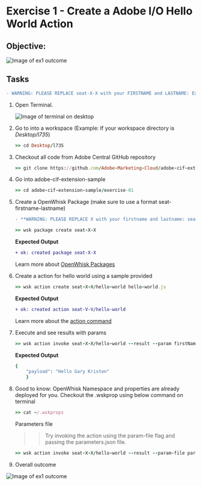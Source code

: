 Exercise 1 - Create a Adobe I/O Hello World Action
===========

## Objective:

![Image of ex1 outcome](https://github.com/Adobe-Marketing-Cloud/adobe-cif-extension-sample/blob/master/Resources/ex1.png)  


## Tasks

```diff
- WARNING: PLEASE REPLACE seat-X-X with your FIRSTNAME and LASTNAME: Example: seat-john-doe
```

1. Open Terminal.
	
	![Image of terminal on desktop](https://github.com/Adobe-Marketing-Cloud/adobe-cif-extension-sample/blob/master/Resources/Terminal.png)

2. Go to into a workspace (Example: If your workspace directory is *Desktop/l735*)
 	
	```ruby
	>> cd Desktop/l735
	```
	
3. Checkout all code from Adobe Central GitHub repository
	
	```ruby
	>> git clone https://github.com/Adobe-Marketing-Cloud/adobe-cif-extension-sample.git 
	```
	
4. Go into adobe-cif-extension-sample
	
	```ruby
	>> cd adobe-cif-extension-sample/exercise-01
	```
	
5. Create a OpenWhisk Package (make sure to use a format seat-firstname-lastname)
	```diff
	- **WARNING: PLEASE REPLACE X with your firstname and lastname: seat-john-doe**
	```
	
	```ruby
	>> wsk package create seat-X-X
	```
	
	**Expected Output**
	
	```diff
	+ ok: created package seat-X-X
	```
	
	Learn more about [OpenWhisk Packages](https://github.com/apache/incubator-openwhisk/blob/master/docs/packages.md)
	
6. Create a action for hello world using a sample provided 
	
	```ruby
	>> wsk action create seat-X-X/hello-world hello-world.js
	```
	
	**Expected Output**
	
	```diff
	+ ok: created action seat-V-V/hello-world
	```
	
	Learn more about the [action command](https://github.com/apache/incubator-openwhisk/blob/master/docs/actions.md)
	
7. Execute and see results with params
	
	```ruby
	>> wsk action invoke seat-X-X/hello-world --result --param firstName Gary --param lastName Kirsten
	```
	
	**Expected Output**
	
	```ruby
	{
        "payload": "Hello Gary Kristen"
     	}
	```
	
8. Good to know: OpenWhisk Namespace and properties are already deployed for you. Checkout the .wskprop using below command on terminal

	```ruby
	>> cat ~/.wskprops
	```
	
	Parameters file
	
	>> Try invoking the action using the param-file flag and passing the parameters.json file.
	
	```ruby
	>> wsk action invoke seat-X-X/hello-world --result --param-file parameters.json
	```
		
9. Overall outcome

![Image of ex1 outcome](https://github.com/Adobe-Marketing-Cloud/adobe-cif-extension-sample/blob/master/Resources/ex1.png)  

	
